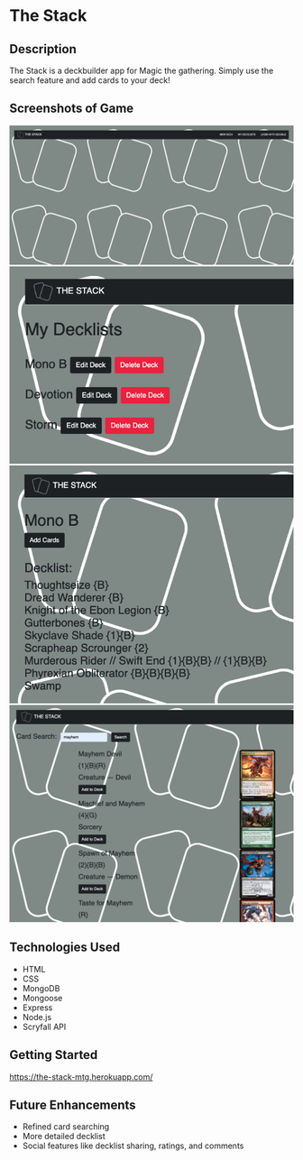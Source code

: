 # The Stack
## Description
The Stack is a deckbuilder app for Magic the gathering. Simply use the search feature and add cards to your deck!

## Screenshots of Game
![alt text](public/images/home.png "Home")
![alt text](public/images/my-decklists.png "My Decklists")
![alt text](public/images/deck-list.png "Deck List")
![alt text](public/images/search.png "Search")

## Technologies Used
* HTML
* CSS
* MongoDB
* Mongoose
* Express
* Node.js
* Scryfall API

## Getting Started
https://the-stack-mtg.herokuapp.com/

## Future Enhancements
* Refined card searching
* More detailed decklist
* Social features like decklist sharing, ratings, and comments